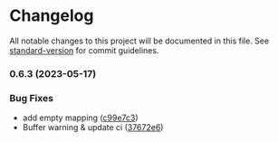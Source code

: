 # Changelog

All notable changes to this project will be documented in this file. See [standard-version](https://github.com/conventional-changelog/standard-version) for commit guidelines.

### 0.6.3 (2023-05-17)


### Bug Fixes

* add empty mapping ([c99e7c3](https://github.com/thlorenz/inline-source-map/commit/c99e7c38ea5361dcbf6e06056f0d272083985a3c))
* Buffer warning & update ci ([37672e6](https://github.com/thlorenz/inline-source-map/commit/37672e6c5556a39db06ff3e51b6a07d217e3a033))

